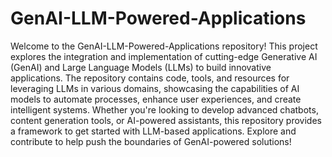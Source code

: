 # GenAI-LLM-Powered-Applications

Welcome to the GenAI-LLM-Powered-Applications repository! This project explores the integration and implementation of cutting-edge Generative AI (GenAI) and Large Language Models (LLMs) to build innovative applications. The repository contains code, tools, and resources for leveraging LLMs in various domains, showcasing the capabilities of AI models to automate processes, enhance user experiences, and create intelligent systems. Whether you're looking to develop advanced chatbots, content generation tools, or AI-powered assistants, this repository provides a framework to get started with LLM-based applications. Explore and contribute to help push the boundaries of GenAI-powered solutions!
